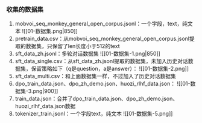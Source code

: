 ### 收集的数据集
1. mobvoi_seq_monkey_general_open_corpus.jsonl：一个字段，text，纯文本
![[01-数据集.png|850]]
2. pretrain_data.csv：从mobvoi_seq_monkey_general_open_corpus.jsonl提取的数据集，只保留了len长度小于512的text
3. sft_data_zh.jsonl：多轮对话数据集
![[01-数据集-1.png|850]]
4. sft_data_single.csv：从sft_data_zh.jsonl提取的数据集，未加入历史对话数据集，保留策略如下（q是question，a是answer）：
![[01-数据集-2.png]]
5. sft_data_multi.csv：和上面数据集一样，不过加入了历史对话数据集
6. dpo_train_data.json、dpo_zh_demo.json、huozi_rlhf_data.json：
![[01-数据集-3.png|900]]
7. train_data.json：合并了dpo_train_data.json、dpo_zh_demo.json、huozi_rlhf_data.json数据
8. tokenizer_train.jsonl：一个字段text，纯文本
![[01-数据集-5.png]]
